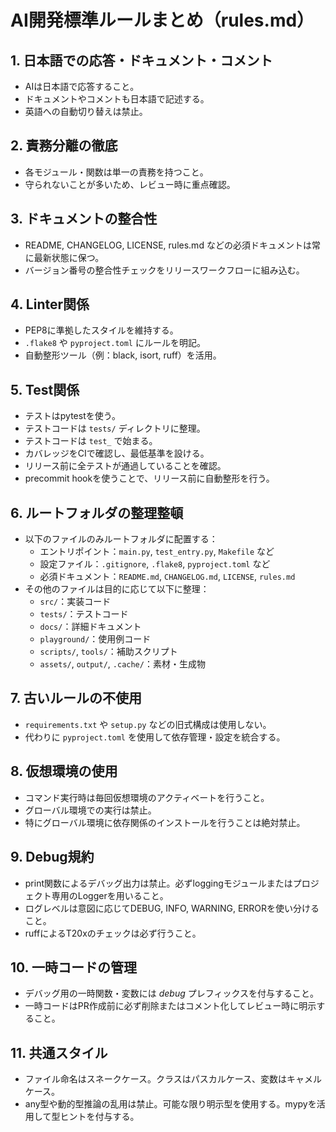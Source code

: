 
# AI開発標準ルールまとめ（rules.md）

## 1. 日本語での応答・ドキュメント・コメント
- AIは日本語で応答すること。
- ドキュメントやコメントも日本語で記述する。
- 英語への自動切り替えは禁止。

## 2. 責務分離の徹底
- 各モジュール・関数は単一の責務を持つこと。
- 守られないことが多いため、レビュー時に重点確認。

## 3. ドキュメントの整合性
- README, CHANGELOG, LICENSE, rules.md などの必須ドキュメントは常に最新状態に保つ。
- バージョン番号の整合性チェックをリリースワークフローに組み込む。

## 4. Linter関係
- PEP8に準拠したスタイルを維持する。
- `.flake8` や `pyproject.toml` にルールを明記。
- 自動整形ツール（例：black, isort, ruff）を活用。

## 5. Test関係
- テストはpytestを使う。
- テストコードは `tests/` ディレクトリに整理。
- テストコードは `test_` で始まる。
- カバレッジをCIで確認し、最低基準を設ける。
- リリース前に全テストが通過していることを確認。
- precommit hookを使うことで、リリース前に自動整形を行う。

## 6. ルートフォルダの整理整頓
- 以下のファイルのみルートフォルダに配置する：
  - エントリポイント：`main.py`, `test_entry.py`, `Makefile` など
  - 設定ファイル：`.gitignore`, `.flake8`, `pyproject.toml` など
  - 必須ドキュメント：`README.md`, `CHANGELOG.md`, `LICENSE`, `rules.md`
- その他のファイルは目的に応じて以下に整理：
  - `src/`：実装コード
  - `tests/`：テストコード
  - `docs/`：詳細ドキュメント
  - `playground/`：使用例コード
  - `scripts/`, `tools/`：補助スクリプト
  - `assets/`, `output/`, `.cache/`：素材・生成物

## 7. 古いルールの不使用
- `requirements.txt` や `setup.py` などの旧式構成は使用しない。
- 代わりに `pyproject.toml` を使用して依存管理・設定を統合する。

## 8. 仮想環境の使用
- コマンド実行時は毎回仮想環境のアクティベートを行うこと。
- グローバル環境での実行は禁止。
- 特にグローバル環境に依存関係のインストールを行うことは絶対禁止。

## 9. Debug規約
- print関数によるデバッグ出力は禁止。必ずloggingモジュールまたはプロジェクト専用のLoggerを用いること。
- ログレベルは意図に応じてDEBUG, INFO, WARNING, ERRORを使い分けること。
- ruffによるT20xのチェックは必ず行うこと。

## 10. 一時コードの管理
- デバッグ用の一時関数・変数には _debug_ プレフィックスを付与すること。
- 一時コードはPR作成前に必ず削除またはコメント化してレビュー時に明示すること。

## 11. 共通スタイル
- ファイル命名はスネークケース。クラスはパスカルケース、変数はキャメルケース。
- any型や動的型推論の乱用は禁止。可能な限り明示型を使用する。mypyを活用して型ヒントを付与する。